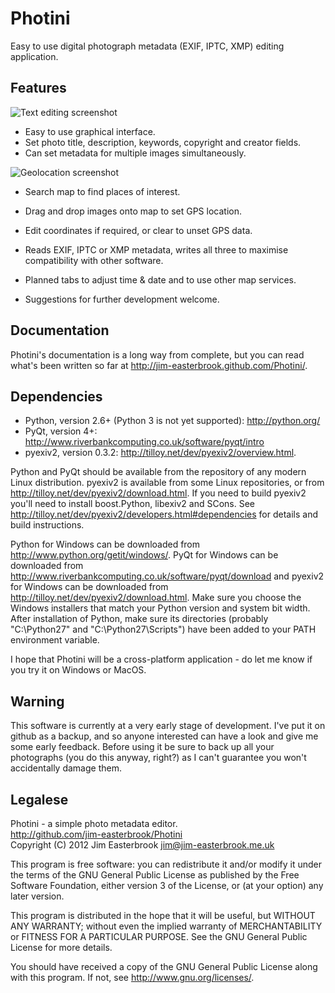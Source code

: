 Photini
=======

Easy to use digital photograph metadata (EXIF, IPTC, XMP) editing application.

Features
--------

![Text editing screenshot](http://github.com/jim-easterbrook/Photini/raw/master/doc/source/images/screenshot_text.png)

*   Easy to use graphical interface.
*   Set photo title, description, keywords, copyright and creator fields.
*   Can set metadata for multiple images simultaneously.

![Geolocation screenshot](http://github.com/jim-easterbrook/Photini/raw/master/doc/source/images/screenshot_map.png)

*   Search map to find places of interest.
*   Drag and drop images onto map to set GPS location.
*   Edit coordinates if required, or clear to unset GPS data.

*   Reads EXIF, IPTC or XMP metadata, writes all three to maximise compatibility with other software.
*   Planned tabs to adjust time & date and to use other map services.
*   Suggestions for further development welcome.

Documentation
-------------

Photini's documentation is a long way from complete, but you can read what's been written so far at <http://jim-easterbrook.github.com/Photini/>.

Dependencies
------------

*   Python, version 2.6+ (Python 3 is not yet supported): <http://python.org/>
*   PyQt, version 4+: <http://www.riverbankcomputing.co.uk/software/pyqt/intro>
*   pyexiv2, version 0.3.2: <http://tilloy.net/dev/pyexiv2/overview.html>.

Python and PyQt should be available from the repository of any modern Linux distribution. pyexiv2 is available from some Linux repositories, or from <http://tilloy.net/dev/pyexiv2/download.html>. If you need to build pyexiv2 you'll need to install boost.Python, libexiv2 and SCons. See <http://tilloy.net/dev/pyexiv2/developers.html#dependencies> for details and build instructions.

Python for Windows can be downloaded from <http://www.python.org/getit/windows/>. PyQt for Windows can be downloaded from <http://www.riverbankcomputing.co.uk/software/pyqt/download> and pyexiv2 for Windows can be downloaded from <http://tilloy.net/dev/pyexiv2/download.html>. Make sure you choose the Windows installers that match your Python version and system bit width. After installation of Python, make sure its directories (probably "C:\Python27" and "C:\Python27\Scripts") have been added to your PATH environment variable.

I hope that Photini will be a cross-platform application - do let me know if you try it on Windows or MacOS.

Warning
-------

This software is currently at a very early stage of development. I've put it on github as a backup, and so anyone interested can have a look and give me some early feedback. Before using it be sure to back up all your photographs (you do this anyway, right?) as I can't guarantee you won't accidentally damage them.

Legalese
--------

Photini - a simple photo metadata editor.  
<http://github.com/jim-easterbrook/Photini>  
Copyright (C) 2012  Jim Easterbrook  jim@jim-easterbrook.me.uk

This program is free software: you can redistribute it and/or
modify it under the terms of the GNU General Public License as
published by the Free Software Foundation, either version 3 of the
License, or (at your option) any later version.

This program is distributed in the hope that it will be useful,
but WITHOUT ANY WARRANTY; without even the implied warranty of
MERCHANTABILITY or FITNESS FOR A PARTICULAR PURPOSE.  See the GNU
General Public License for more details.

You should have received a copy of the GNU General Public License
along with this program.  If not, see <http://www.gnu.org/licenses/>.

